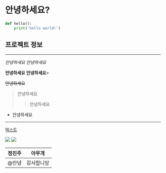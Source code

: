 # 안녕하세요?


``` python
def hello():
    print('hello world!')
```

## 프로젝트 정보

***

_안녕하세요_
*안녕하세요*

__안녕하세요__
**안녕하세요**>

~~안녕하세요~~

>안녕하세요
>>안녕하세요

* 안녕하세요

*** 

[텍스트](https://naver.com)

<img src = "https://img.shields.io/badge/Python-FFD43B?style=for-the-badge&logo=python&logoColor=blue">

<img src = "https://img.shields.io/badge/JavaScript-323330?style=for-the-badge&logo=javascript&logoColor=F7DF1E">

| 정진주 | 아무개 |
| --------- | ---- |
| @안녕|감사합니당|

